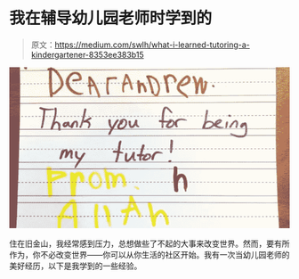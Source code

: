 # 我在辅导幼儿园老师时学到的

> 原文：<https://medium.com/swlh/what-i-learned-tutoring-a-kindergartener-8353ee383b15>

![](img/e6dfb58d09da8320ba9e3d5d043c9607.png)

住在旧金山，我经常感到压力，总想做些了不起的大事来改变世界。然而，要有所作为，你不必改变世界——你可以从你生活的社区开始。我有一次当幼儿园老师的美好经历，以下是我学到的一些经验。